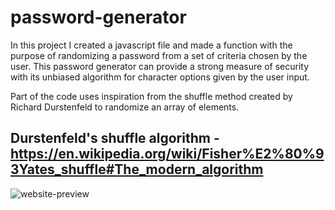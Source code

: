 # password-generator

In this project I created a javascript file and made a function with the purpose of randomizing a password from a set of criteria chosen by the user. This password generator can provide a strong measure of security with its unbiased algorithm for character options given by the user input.

Part of the code uses inspiration from the shuffle method created by Richard Durstenfeld to randomize an array of elements.

## Durstenfeld's shuffle algorithm - https://en.wikipedia.org/wiki/Fisher%E2%80%93Yates_shuffle#The_modern_algorithm

![website-preview](Password-generator.png)
